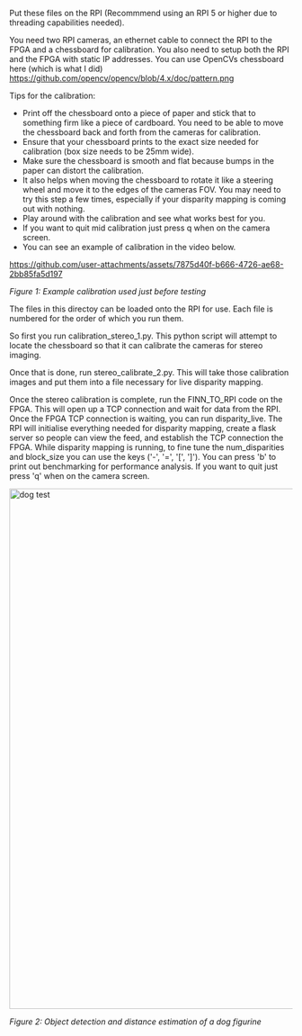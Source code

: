 Put these files on the RPI (Recommmend using an RPI 5 or higher due to threading capabilities needed).

You need two RPI cameras, an ethernet cable to connect the RPI to the FPGA and a chessboard for calibration.  You also need to setup both the RPI and the FPGA with static IP addresses. You can use OpenCVs chessboard here (which is what I did) https://github.com/opencv/opencv/blob/4.x/doc/pattern.png

Tips for the calibration: 
* Print off the chessboard onto a piece of paper and stick that to something firm like a piece of cardboard. You need to be able to move the chessboard back and forth from the cameras for calibration.
* Ensure that your chessboard prints to the exact size needed for calibration (box size needs to be 25mm wide).
* Make sure the chessboard is smooth and flat because bumps in the paper can distort the calibration.
* It also helps when moving the chessboard to rotate it like a steering wheel and move it to the edges of the cameras FOV. You may need to try this step a few times, especially if your disparity mapping is coming out with nothing.
* Play around with the calibration and see what works best for you.
* If you want to quit mid calibration just press q when on the camera screen.
* You can see an example of calibration in the video below.



https://github.com/user-attachments/assets/7875d40f-b666-4726-ae68-2bb85fa5d197

*Figure 1: Example calibration used just before testing*

The files in this directoy can be loaded onto the RPI for use. Each file is numbered for the order of which you run them.

So first you run calibration_stereo_1.py. This python script will attempt to locate the chessboard so that it can calibrate the cameras for stereo imaging.

Once that is done, run stereo_calibrate_2.py. This will take those calibration images and put them into a file necessary for live disparity mapping.

Once the stereo calibration is complete, run the FINN_TO_RPI code on the FPGA. This will open up a TCP connection and wait for data from the RPI. Once the FPGA TCP connection is waiting, you can run disparity_live. The RPI will initialise everything needed for disparity mapping, create a flask server so people can view the feed, and establish the TCP connection the FPGA. While disparity mapping is running, to fine tune the num_disparities and block_size you can use the keys ('-', '=', '[', ']'). You can press 'b' to print out benchmarking for performance analysis. If you want to quit just press 'q' when on the camera screen.


<img width="1897" height="925" alt="dog test" src="https://github.com/user-attachments/assets/0994ecf2-0082-4fd7-a223-ac2a049f657b" />

*Figure 2: Object detection and distance estimation of a dog figurine*
